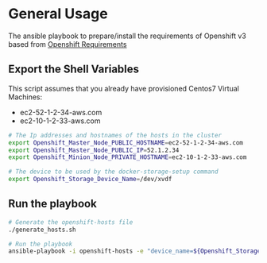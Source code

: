 # General Usage

The ansible playbook to prepare/install the requirements of Openshift v3 based from [Openshift Requirements](https://docs.openshift.org/latest/install_config/install/prerequisites.html)

## Export the Shell Variables

This script assumes that you already have provisioned Centos7 Virtual Machines:  

 - ec2-52-1-2-34-aws.com
 - ec2-10-1-2-33-aws.com

```bash
# The Ip addresses and hostnames of the hosts in the cluster
export Openshift_Master_Node_PUBLIC_HOSTNAME=ec2-52-1-2-34-aws.com
export Openshift_Master_Node_PUBLIC_IP=52.1.2.34
export Openshift_Minion_Node_PRIVATE_HOSTNAME=ec2-10-1-2-33-aws.com

# The device to be used by the docker-storage-setup command
export Openshift_Storage_Device_Name=/dev/xvdf
```

## Run the playbook

```bash
# Generate the openshift-hosts file
./generate_hosts.sh

# Run the playbook
ansible-playbook -i openshift-hosts -e "device_name=${Openshift_Storage_Device_Name}"
```
